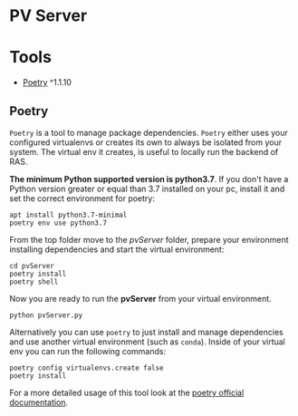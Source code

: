 # PV Server

# Tools

- [Poetry](https://python-poetry.org/) ^1.1.10
 
## Poetry

`Poetry` is a tool to manage package dependencies. `Poetry` either uses your configured virtualenvs or creates its own to always be isolated from your system. The virtual env it creates, is useful to locally run the backend of RAS. 

**The minimum Python supported version is python3.7**. If you don't have a Python version greater or equal than 3.7 installed on your pc, install it and set the correct environment for poetry:

    apt install python3.7-minimal
    poetry env use python3.7

From the top folder move to the _pvServer_ folder, prepare your environment installing dependencies and start the virtual environment:

    cd pvServer
    poetry install
    poetry shell

Now you are ready to run the **pvServer** from your virtual environment.

    python pvServer.py

Alternatively you can use `poetry` to just install and manage dependencies and use another virtual environment (such as `conda`). Inside of your virtual env you can run the following commands:

    poetry config virtualenvs.create false
    poetry install

For a more detailed usage of this tool look at the [poetry official documentation](https://python-poetry.org/).